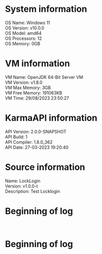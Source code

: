 # System information<br>
OS Name: Windows 11<br>
OS Version: v10.0.0<br>
OS Model: amd64<br>
OS Processors: 12<br>
OS Memory: 0GB<br>

# VM information<br>
VM Name: OpenJDK 64-Bit Server VM<br>
VM Version: v1.8.0<br>
VM Max Memory: 3GB<br>
VM Free Memory: 191063KB<br>
VM Time: 29/08/2023 23:50:27<br>

# KarmaAPI information<br>
API Version: 2.0.0-SNAPSHOT<br>
API Build: 1<br>
API Compiler: 1.8.0_362<br>
API Date: 27-03-2023 19:20:40<br>

# Source information<br>
Name: LockLogin<br>
Version: v1.0.0-t<br>
Description: Test Locklogin<br>

# Beginning of log<br><br>

# Beginning of log<br><br>
